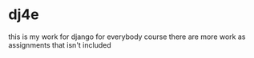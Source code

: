 # dj4e
this is my work for django for everybody course
there are more work as assignments that isn't included
